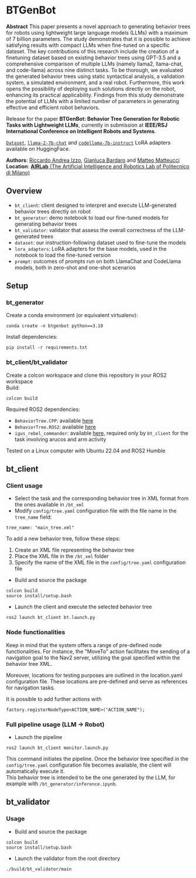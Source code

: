 # BTGenBot

**Abstract** This paper presents a novel approach to generating
behavior trees for robots using lightweight large language models
(LLMs) with a maximum of 7 billion parameters. The study
demonstrates that it is possible to achieve satisfying results with
compact LLMs when fine-tuned on a specific dataset. The key
contributions of this research include the creation of a finetuning
dataset based on existing behavior trees using GPT-3.5
and a comprehensive comparison of multiple LLMs (namely
llama2, llama-chat, and code-llama) across nine distinct tasks.
To be thorough, we evaluated the generated behavior trees
using static syntactical analysis, a validation system, a simulated
environment, and a real robot. Furthermore, this work opens
the possibility of deploying such solutions directly on the robot,
enhancing its practical applicability. Findings from this study
demonstrate the potential of LLMs with a limited number of
parameters in generating effective and efficient robot behaviors.

Release for the paper **BTGenBot: Behavior Tree Generation for Robotic
Tasks with Lightweight LLMs**, currently in submission at **IEEE/RSJ International Conference on Intelligent Robots and Systems**.

[`Dataset`](https://huggingface.co/datasets/AIRLab-POLIMI/btgenbot), [`llama-2-7b-chat`](https://huggingface.co/AIRLab-POLIMI/llama-2-7b-chat-hf-btgenbot-adapter) and [`codellama-7b-instruct`](https://huggingface.co/AIRLab-POLIMI/codellama-7b-instruct-hf-btgenbot-adapter) LoRA adapters available on HuggingFace.

**Authors**: [Riccardo Andrea Izzo](mailto:riccardo.izzo@mail.polimi.it), [Gianluca Bardaro](mailto:gianluca.bardaro@polimi.it) and [Matteo Matteucci](mailto:matteo.matteucci@polimi.it)  
**Location**: [**AIRLab** (The Artificial Intelligence and Robotics Lab of Politecnico di Milano)](https://airlab.deib.polimi.it/)

## Overview
- `bt_client`: client designed to interpret and execute LLM-generated behavior trees directly on robot
- `bt_generator`: demo notebook to load our fine-tuned models for generating behavior trees
- `bt_validator`: validator that assess the overall correctness of the LLM-generated trees
- `dataset`: our instruction-following dataset used to fine-tune the models
- `lora_adapters`: LoRA adapters for the base models, used in the notebook to load the fine-tuned version
- `prompt`: outcomes of prompts run on both LlamaChat and CodeLlama models, both in zero-shot and one-shot scenarios

## Setup
### bt_generator

Create a conda environment (or equivalent virtualenv):
```
conda create -n btgenbot python==3.10
```

Install dependencies:
```
pip install -r requirements.txt
```

### bt_client/bt_validator

Create a colcon workspace and clone this repository in your ROS2 workspace  
Build:
```
colcon build
```

Required ROS2 dependencies:
- `BehaviorTree.CPP`: available [here](https://github.com/BehaviorTree/BehaviorTree.CPP)
- `BehaviorTree.ROS2`: available [here](https://github.com/BehaviorTree/BehaviorTree.ROS2)
- `igus_rebel_commander`: available [here](https://github.com/AIRLab-POLIMI/ros2-igus-rebel), required only by `bt_client` for the task involving arucos and arm activity

Tested on a Linux computer with Ubuntu 22.04 and ROS2 Humble

## bt_client
### Client usage
- Select the task and the corresponding behavior tree in XML format from the ones available in `/bt_xml`
- Modify `config/tree.yaml` configuration file with the file name in the `tree_name` field:
```
tree_name: "main_tree.xml"
```

To add a new behavior tree, follow these steps:  
1. Create an XML file representing the behavior tree  
2. Place the XML file in the `/bt_xml` folder
3. Specify the name of the XML file in the `config/tree.yaml` configuration file

- Build and source the package
```
colcon build
source install/setup.bash
```
- Launch the client and execute the selected behavior tree
```
ros2 launch bt_client bt.launch.py
```

### Node functionalities
Keep in mind that the system offers a range of pre-defined node functionalities. For instance, the "MoveTo" action facilitates the sending of a navigation goal to the Nav2 server, utilizing the goal specified within the behavior tree XML.

Moreover, locations for testing purposes are outlined in the location.yaml configuration file. These locations are pre-defined and serve as references for navigation tasks.

It is possible to add further actions with
```
factory.registerNodeType<ACTION_NAME>("ACTION_NAME");
```

### Full pipeline usage (LLM -> Robot)
- Launch the pipeline
```
ros2 launch bt_client monitor.launch.py
```

This command initiates the pipeline. Once the behavior tree specified in the `config/tree.yaml` configuration file becomes available, the client will automatically execute it.  
This behavior tree is intended to be the one generated by the LLM, for example with `/bt_generator/inference.ipynb`.

## bt_validator
### Usage
- Build and source the package
```
colcon build
source install/setup.bash
```
- Launch the validator from the root directory
```
./build/bt_validator/main
```